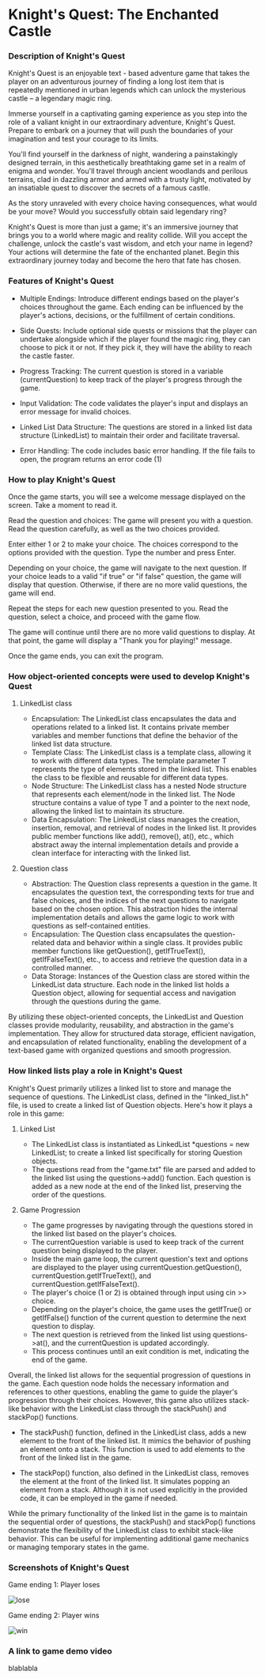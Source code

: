 # Knight's Quest: The Enchanted Castle

### Description of Knight's Quest

Knight's Quest is an enjoyable text - based adventure game that takes the player on an adventurous journey of finding a long lost item that is repeatedly mentioned in urban legends which can unlock the mysterious castle – a legendary magic ring.

Immerse yourself in a captivating gaming experience as you step into the role of a valiant knight in our extraordinary adventure, Knight's Quest. Prepare to embark on a journey that will push the boundaries of your imagination and test your courage to its limits.

You'll find yourself in the darkness of night, wandering a painstakingly designed terrain, in this aesthetically breathtaking game set in a realm of enigma and wonder. You'll travel through ancient woodlands and perilous terrains, clad in dazzling armor and armed with a trusty light, motivated by an insatiable quest to discover the secrets of a famous castle.

As the story unraveled with every choice having consequences, what would be your move? Would you successfully obtain said legendary ring?

Knight's Quest is more than just a game; it's an immersive journey that brings you to a world where magic and reality collide. Will you accept the challenge, unlock the castle's vast wisdom, and etch your name in legend? Your actions will determine the fate of the enchanted planet. Begin this extraordinary journey today and become the hero that fate has chosen.

### Features of Knight's Quest

- Multiple Endings: Introduce different endings based on the player's choices throughout the game. Each ending can be influenced by the player's actions, decisions, or the fulfillment of certain conditions.

- Side Quests: Include optional side quests or missions that the player can undertake alongside which if the player found the magic ring, they can choose to pick it or not. If they pick it, they will have the ability to reach the castle faster.

- Progress Tracking: The current question is stored in a variable (currentQuestion) to keep track of the player's progress through the game.

- Input Validation: The code validates the player's input and displays an error message for invalid choices.

- Linked List Data Structure: The questions are stored in a linked list data structure (LinkedList) to maintain their order and facilitate traversal.

- Error Handling: The code includes basic error handling. If the file fails to open, the program returns an error code (1)

### How to play Knight's Quest

Once the game starts, you will see a welcome message displayed on the screen. Take a moment to read it.

Read the question and choices: The game will present you with a question. Read the question carefully, as well as the two choices provided.

Enter either 1 or 2 to make your choice. The choices correspond to the options provided with the question. Type the number and press Enter.

Depending on your choice, the game will navigate to the next question. If your choice leads to a valid "if true" or "if false" question, the game will display that question. Otherwise, if there are no more valid questions, the game will end.

Repeat the steps for each new question presented to you. Read the question, select a choice, and proceed with the game flow.

The game will continue until there are no more valid questions to display. At that point, the game will display a "Thank you for playing!" message.

Once the game ends, you can exit the program.

### How object-oriented concepts were used to develop Knight's Quest

1) LinkedList class
   
   - Encapsulation: The LinkedList class encapsulates the data and operations related to a linked list. It contains private member variables and member functions that define the behavior of the linked list data structure.
   - Template Class: The LinkedList class is a template class, allowing it to work with different data types. The template parameter T represents the type of elements stored in the linked list. This enables the class to be flexible and reusable for different data types.
   - Node Structure: The LinkedList class has a nested Node structure that represents each element/node in the linked list. The Node structure contains a value of type T and a pointer to the next node, allowing the linked list to maintain its structure.
   - Data Encapsulation: The LinkedList class manages the creation, insertion, removal, and retrieval of nodes in the linked list. It provides public member functions like add(), remove(), at(), etc., which abstract away the internal implementation details and provide a clean interface for interacting with the linked list.

2) Question class
   
   - Abstraction: The Question class represents a question in the game. It encapsulates the question text, the corresponding texts for true and false choices, and the indices of the next questions to navigate based on the chosen option. This abstraction hides the internal implementation details and allows the game logic to work with questions as self-contained entities.
   - Encapsulation: The Question class encapsulates the question-related data and behavior within a single class. It provides public member functions like getQuestion(), getIfTrueText(), getIfFalseText(), etc., to access and retrieve the question data in a controlled manner.
   - Data Storage: Instances of the Question class are stored within the LinkedList<Question> data structure. Each node in the linked list holds a Question object, allowing for sequential access and navigation through the questions during the game.
  
By utilizing these object-oriented concepts, the LinkedList and Question classes provide modularity, reusability, and abstraction in the game's implementation. They allow for structured data storage, efficient navigation, and encapsulation of related functionality, enabling the development of a text-based game with organized questions and smooth progression.

### How linked lists play a role in Knight's Quest

Knight's Quest primarily utilizes a linked list to store and manage the sequence of questions. The LinkedList class, defined in the "linked_list.h" file, is used to create a linked list of Question objects. Here's how it plays a role in this game:

1) Linked List
   
   - The LinkedList class is instantiated as LinkedList<Question> *questions = new LinkedList<Question>; to create a linked list specifically for storing Question objects.
   - The questions read from the "game.txt" file are parsed and added to the linked list using the questions->add() function. Each question is added as a new node at the end of the linked list, preserving the order of the questions.

2) Game Progression
   - The game progresses by navigating through the questions stored in the linked list based on the player's choices.
   - The currentQuestion variable is used to keep track of the current question being displayed to the player.
   - Inside the main game loop, the current question's text and options are displayed to the player using currentQuestion.getQuestion(), currentQuestion.getIfTrueText(), and currentQuestion.getIfFalseText().
   - The player's choice (1 or 2) is obtained through input using cin >> choice.
   - Depending on the player's choice, the game uses the getIfTrue() or getIfFalse() function of the current question to determine the next question to display.
   - The next question is retrieved from the linked list using questions->at(), and the currentQuestion is updated accordingly.
   - This process continues until an exit condition is met, indicating the end of the game.

Overall, the linked list allows for the sequential progression of questions in the game. Each question node holds the necessary information and references to
other questions, enabling the game to guide the player's progression through their choices. However, this game also utilizes stack-like behavior with the LinkedList class through the stackPush() and stackPop() functions.

- The stackPush() function, defined in the LinkedList class, adds a new element to the front of the linked list. It mimics the behavior of pushing an element onto a stack. This function is used to add elements to the front of the linked list in the game.

- The stackPop() function, also defined in the LinkedList class, removes the element at the front of the linked list. It simulates popping an element from a stack. Although it is not used explicitly in the provided code, it can be employed in the game if needed.

While the primary functionality of the linked list in the game is to maintain the sequential order of questions, the stackPush() and stackPop() functions demonstrate the flexibility of the LinkedList class to exhibit stack-like behavior. This can be useful for implementing additional game mechanics or managing temporary states in the game.

### Screenshots of Knight's Quest

Game ending 1: Player loses

![lose](https://github.com/njihahhnani/CPT113-Hackathon2/assets/117801046/7ce87b97-a277-4aa9-9088-0cafc15df780)

Game ending 2: Player wins

![win](https://github.com/njihahhnani/CPT113-Hackathon2/assets/117801046/616a59f1-d57a-48c8-b599-d74480594564)


### A link to game demo video

blablabla
